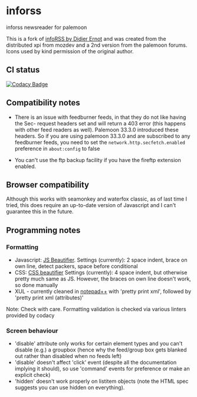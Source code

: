 # inforss

inforss newsreader for palemoon

This is a fork of [infoRSS by Didier Ernot](http://inforss.mozdev.org/index.html) and was created from the distributed xpi from mozdev and a 2nd version from the palemoon forums. Icons used by kind permission of the original author.

## CI status

[![Codacy Badge](https://api.codacy.com/project/badge/Grade/f53b72b001a64359a9ee475049d5e7c9)](https://app.codacy.com/app/ThosRTanner/inforss?utm_source=github.com&utm_medium=referral&utm_content=ThosRTanner/inforss&utm_campaign=Badge_Grade_Settings)

## Compatibility notes

* There is an issue with feedburner feeds, in that they do not like having the Sec- request headers set and will return a 403 error (this happens with other feed readers as well). Palemoon 33.3.0 introduced these headers. So if you are using palemoon 33.3.0 and are subscribed to any feedburner feeds, you need to set the `network.http.secfetch.enabled` preference in `about:config` to false

* You can't use the ftp backup facility if you have the fireftp extension enabled.

## Browser compatibility

Although this works with seamonkey and waterfox classic, as of last time I tried, this does require an up-to-date version of Javascript and I can't guarantee this in the future.

## Programming notes

### Formatting

* Javascript: [JS Beautifier](http://jsbeautifier.org/). Settings (currently): 2 space indent, brace on own line, detect packers, space before conditional
* CSS: [CSS beautifier](http://www.cleancss.com/css-beautify/) Settings (currently): 4 space indent, but otherwise pretty much same as JS.
However, the braces on own line doesn't work, so done manually
* XUL - currently cleaned in [notepad++](https://notepad-plus-plus.org/) with 'pretty print xml', followed by 'pretty print xml (attributes)'

Note: Check with care. Formatting validation is checked via various linters provided by codacy

### Screen behaviour

* 'disable' attribute only works for certain element types and you can't disable (e.g.) a groupbox (hence why the feed/group box gets blanked out rather than disabled when no feeds left)
* 'disable' doesn't affect 'click' event (despite all the documentation implying it should), so use 'command' events for preference or make an explicit check)
* 'hidden' doesn't work properly on listitem objects (note the HTML spec suggests you can use hidden on everything).
